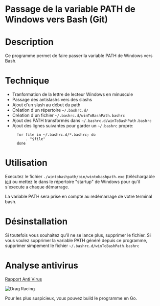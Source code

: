 # Passage de la variable PATH de Windows vers Bash (Git)

# Description

Ce programme permet de faire passer la variable PATH de Windows vers Bash.

# Technique

- Tranformation de la lettre de lecteur Windows en minuscule
- Passage des antislashs vers des slashs
- Ajout d'un slash au début du path
- Création d'un répertoire `~/.bashrc.d/`
- Création d'un fichier `~/.bashrc.d/winToBashPath.bashrc`
- Ajout des PATH transformés dans `~/.bashrc.d/winToBashPath.bashrc`
- Ajout des lignes suivantes pour garder un `~/.bashrc` propre:
  ```# winToBashPath
    for file in ~/.bashrc.d/*.bashrc; do
        . "$file"
    done
  ```

# Utilisation

Executez le fichier `./wintobashpath/bin/wintobashpath.exe` (téléchargable [ici](./wintobashpath/bin/wintobashpath.exewintobas)) ou mettez le dans le répertoire "startup" de Windows pour qu'il s'execute a chaque démarrage.

La variable PATH sera prise en compte au redémarrage de votre terminal bash.

# Désinstallation

Si toutefois vous souhaitez qu'il ne se lance plus, supprimer le fichier. Si vous voulez supprimer la variable PATH généré depuis ce programme, supprimer simpement le fichier `~/.bashrc.d/winToBashPath.bashrc`

# Analyse antivirus

[Rapport Anti Virus](http://www.hybrid-analysis.com/sample/e512068e2576667d44dafa38019bda2514f69683db662a86be074f1c01f48c7b)

![Drag Racing](./wintobashpath/images/Free%20Automated%20Malware%20Analysis%20Service.png)

Pour les plus suspicieux, vous pouvez build le programme en Go.
